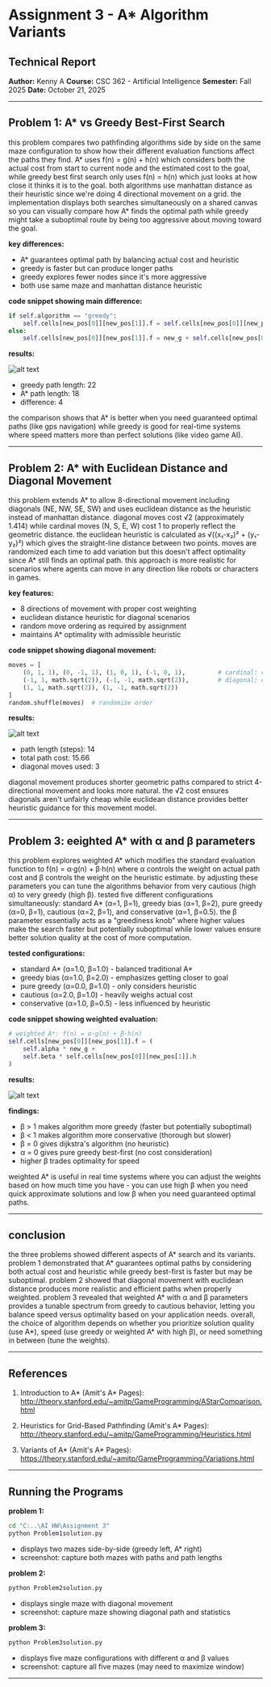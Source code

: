 # Assignment 3 - A* Algorithm Variants
## Technical Report

**Author:** Kenny A
**Course:** CSC 362 - Artificial Intelligence
**Semester:** Fall 2025
**Date:** October 21, 2025

---

## Problem 1: A* vs Greedy Best-First Search

this problem compares two pathfinding algorithms side by side on the same maze configuration to show how their different evaluation functions affect the paths they find. A* uses f(n) = g(n) + h(n) which considers both the actual cost from start to current node and the estimated cost to the goal, while greedy best first search only uses f(n) = h(n) which just looks at how close it thinks it is to the goal. both algorithms use manhattan distance as their heuristic since we're doing 4 directional movement on a grid. the implementation displays both searches simultaneously on a shared canvas so you can visually compare how A* finds the optimal path while greedy might take a suboptimal route by being too aggressive about moving toward the goal.

**key differences:**
- A* guarantees optimal path by balancing actual cost and heuristic
- greedy is faster but can produce longer paths
- greedy explores fewer nodes since it's more aggressive
- both use same maze and manhattan distance heuristic

**code snippet showing main difference:**
```python
if self.algorithm == "greedy":
    self.cells[new_pos[0]][new_pos[1]].f = self.cells[new_pos[0]][new_pos[1]].h  # greedy: f(n) = h(n)
else:
    self.cells[new_pos[0]][new_pos[1]].f = new_g + self.cells[new_pos[0]][new_pos[1]].h  # A*: f(n) = g(n) + h(n)
```

**results:**

![alt text](image.png)

- greedy path length: 22
- A* path length: 18
- difference: 4

the comparison shows that A* is better when you need guaranteed optimal paths (like gps navigation) while greedy is good for real-time systems where speed matters more than perfect solutions (like video game AI).

---

## Problem 2: A* with Euclidean Distance and Diagonal Movement

this problem extends A* to allow 8-directional movement including diagonals (NE, NW, SE, SW) and uses euclidean distance as the heuristic instead of manhattan distance. diagonal moves cost √2 (approximately 1.414) while cardinal moves (N, S, E, W) cost 1 to properly reflect the geometric distance. the euclidean heuristic is calculated as √((x₁-x₂)² + (y₁-y₂)²) which gives the straight-line distance between two points. moves are randomized each time to add variation but this doesn't affect optimality since A* still finds an optimal path. this approach is more realistic for scenarios where agents can move in any direction like robots or characters in games.

**key features:**
- 8 directions of movement with proper cost weighting
- euclidean distance heuristic for diagonal scenarios
- random move ordering as required by assignment
- maintains A* optimality with admissible heuristic

**code snippet showing diagonal movement:**
```python
moves = [
    (0, 1, 1), (0, -1, 1), (1, 0, 1), (-1, 0, 1),         # cardinal: cost 1
    (-1, 1, math.sqrt(2)), (-1, -1, math.sqrt(2)),        # diagonal: cost √2
    (1, 1, math.sqrt(2)), (1, -1, math.sqrt(2))
]
random.shuffle(moves)  # randomize order
```

**results:**

![alt text](image-1.png)

- path length (steps): 14
- total path cost: 15.66
- diagonal moves used: 3

diagonal movement produces shorter geometric paths compared to strict 4-directional movement and looks more natural. the √2 cost ensures diagonals aren't unfairly cheap while euclidean distance provides better heuristic guidance for this movement model.

---

## Problem 3: eeighted A* with α and β parameters

this problem explores weighted A* which modifies the standard evaluation function to f(n) = α·g(n) + β·h(n) where α controls the weight on actual path cost and β controls the weight on the heuristic estimate. by adjusting these parameters you can tune the algorithms behavior from very cautious (high α) to very greedy (high β). tested five different configurations simultaneously: standard A* (α=1, β=1), greedy bias (α=1, β=2), pure greedy (α=0, β=1), cautious (α=2, β=1), and conservative (α=1, β=0.5). the β parameter essentially acts as a "greediness knob" where higher values make the search faster but potentially suboptimal while lower values ensure better solution quality at the cost of more computation.

**tested configurations:**
- standard A* (α=1.0, β=1.0) - balanced traditional A*
- greedy bias (α=1.0, β=2.0) - emphasizes getting closer to goal
- pure greedy (α=0.0, β=1.0) - only considers heuristic
- cautious (α=2.0, β=1.0) - heavily weighs actual cost
- conservative (α=1.0, β=0.5) - less influenced by heuristic

**code snippet showing weighted evaluation:**
```python
# weighted A*: f(n) = α·g(n) + β·h(n)
self.cells[new_pos[0]][new_pos[1]].f = (
    self.alpha * new_g +
    self.beta * self.cells[new_pos[0]][new_pos[1]].h
)
```

**results:**

![alt text](image-2.png)



**findings:**
- β > 1 makes algorithm more greedy (faster but potentially suboptimal)
- β < 1 makes algorithm more conservative (thorough but slower)
- β = 0 gives dijkstra's algorithm (no heuristic)
- α = 0 gives pure greedy best-first (no cost consideration)
- higher β trades optimality for speed

weighted A* is useful in real time systems where you can adjust the weights based on how much time you have - you can use high β when you need quick approximate solutions and low β when you need guaranteed optimal paths.

---

## conclusion

the three problems showed different aspects of A* search and its variants. problem 1 demonstrated that A* guarantees optimal paths by considering both actual cost and heuristic while greedy best-first is faster but may be suboptimal. problem 2 showed that diagonal movement with euclidean distance produces more realistic and efficient paths when properly weighted. problem 3 revealed that weighted A* with α and β parameters provides a tunable spectrum from greedy to cautious behavior, letting you balance speed versus optimality based on your application needs. overall, the choice of algorithm depends on whether you prioritize solution quality (use A*), speed (use greedy or weighted A* with high β), or need something in between (tune the weights).

---

## References

1. Introduction to A* (Amit's A* Pages):
   http://theory.stanford.edu/~amitp/GameProgramming/AStarComparison.html

2. Heuristics for Grid-Based Pathfinding (Amit's A* Pages):
   http://theory.stanford.edu/~amitp/GameProgramming/Heuristics.html

3. Variants of A* (Amit's A* Pages):
   https://theory.stanford.edu/~amitp/GameProgramming/Variations.html

---

## Running the Programs

**problem 1:**
```bash
cd "C:..\AI HW\Assignment 3"
python Problem1solution.py
```
- displays two mazes side-by-side (greedy left, A* right)
- screenshot: capture both mazes with paths and path lengths

**problem 2:**
```bash
python Problem2solution.py
```
- displays single maze with diagonal movement
- screenshot: capture maze showing diagonal path and statistics

**problem 3:**
```bash
python Problem3solution.py
```
- displays five maze configurations with different α and β values
- screenshot: capture all five mazes (may need to maximize window)

---

